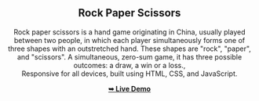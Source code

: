 <div align="center">
  


  <br />
  <br />
  
  

  <h2 align="center"> Rock Paper Scissors </h2>

  Rock paper scissors is a hand game originating in China, usually played between two people, in which each player simultaneously forms one of three shapes with an outstretched hand. These shapes are "rock", "paper", and "scissors". A simultaneous, zero-sum game, it has three possible outcomes: a draw, a win or a loss., <br />Responsive for all devices, built using HTML, CSS, and JavaScript.

  <a href="https://codewithsamm.github.io/rock-paper-scissors/"><strong>➥ Live Demo</strong></a>

</div>

